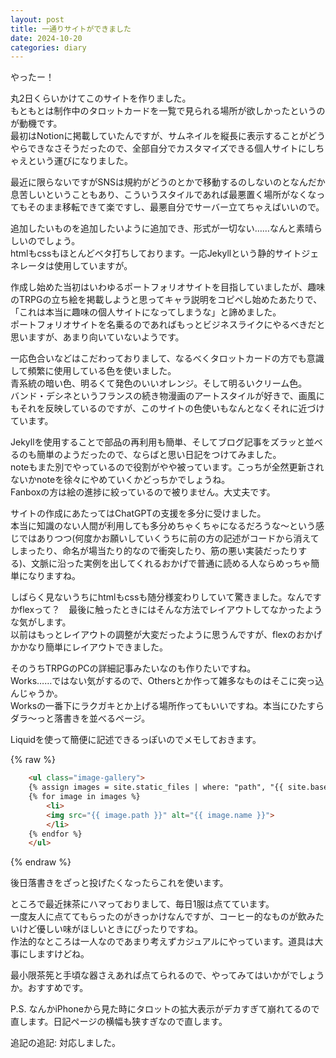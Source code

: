 ```yaml
---
layout: post
title: 一通りサイトができました
date: 2024-10-20
categories: diary
---
```

やったー！

丸2日くらいかけてこのサイトを作りました。  
もともとは制作中のタロットカードを一覧で見られる場所が欲しかったというのが動機です。  
最初はNotionに掲載していたんですが、サムネイルを縦長に表示することがどうやらできなさそうだったので、全部自分でカスタマイズできる個人サイトにしちゃえという運びになりました。

最近に限らないですがSNSは規約がどうのとかで移動するのしないのとなんだか息苦しいということもあり、こういうスタイルであれば最悪置く場所がなくなってもそのまま移転できて楽ですし、最悪自分でサーバー立てちゃえばいいので。

追加したいものを追加したいように追加でき、形式が一切ない……なんと素晴らしいのでしょう。  
htmlもcssもほとんどベタ打ちしております。一応Jekyllという静的サイトジェネレータは使用していますが。

作成し始めた当初はいわゆるポートフォリオサイトを目指していましたが、趣味のTRPGの立ち絵を掲載しようと思ってキャラ説明をコピペし始めたあたりで、「これは本当に趣味の個人サイトになってしまうな」と諦めました。  
ポートフォリオサイトを名乗るのであればもっとビジネスライクにやるべきだと思いますが、あまり向いていないようです。

一応色合いなどはこだわっておりまして、なるべくタロットカードの方でも意識して頻繁に使用している色を使いました。  
青系統の暗い色、明るくて発色のいいオレンジ。そして明るいクリーム色。  
バンド・デシネというフランスの続き物漫画のアートスタイルが好きで、画風にもそれを反映しているのですが、このサイトの色使いもなんとなくそれに近づけています。

Jekyllを使用することで部品の再利用も簡単、そしてブログ記事をズラッと並べるのも簡単のようだったので、ならばと思い日記をつけてみました。  
noteもまた別でやっているので役割がやや被っています。こっちが全然更新されないかnoteを徐々にやめていくかどっちかでしょうね。  
Fanboxの方は絵の進捗に絞っているので被りません。大丈夫です。

サイトの作成にあたってはChatGPTの支援を多分に受けました。  
本当に知識のない人間が利用しても多分めちゃくちゃになるだろうな～という感じではありつつ(何度かお願いしていくうちに前の方の記述がコードから消えてしまったり、命名が場当たり的なので衝突したり、筋の悪い実装だったりする)、文脈に沿った実例を出してくれるおかげで普通に読める人ならめっちゃ簡単になりますね。

しばらく見ないうちにhtmlもcssも随分様変わりしていて驚きました。なんですかflexって？　最後に触ったときにはそんな方法でレイアウトしてなかったような気がします。  
以前はもっとレイアウトの調整が大変だったように思うんですが、flexのおかげかかなり簡単にレイアウトできました。

そのうちTRPGのPCの詳細記事みたいなのも作りたいですね。  
Works……ではない気がするので、Othersとか作って雑多なものはそこに突っ込んじゃうか。  
Worksの一番下にラクガキとか上げる場所作ってもいいですね。本当にひたすらダラ～っと落書きを並べるページ。

Liquidを使って簡便に記述できるっぽいのでメモしておきます。

{% raw %}
```html
    <ul class="image-gallery">
    {% assign images = site.static_files | where: "path", "{{ site.baseurl }}/assets/rakugaki" %}
    {% for image in images %}
        <li>
        <img src="{{ image.path }}" alt="{{ image.name }}">
        </li>
    {% endfor %}
    </ul>
```
{% endraw %}

後日落書きをざっと投げたくなったらこれを使います。

ところで最近抹茶にハマっておりまして、毎日1服は点てています。  
一度友人に点ててもらったのがきっかけなんですが、コーヒー的なものが飲みたいけど優しい味がほしいときにぴったりですね。  
作法的なところは一人なのであまり考えずカジュアルにやっています。道具は大事にしますけどね。

最小限茶筅と手頃な器さえあれば点てられるので、やってみてはいかがでしょうか。おすすめです。

P.S. なんかiPhoneから見た時にタロットの拡大表示がデカすぎて崩れてるので直します。日記ページの横幅も狭すぎなので直します。

追記の追記: 対応しました。
